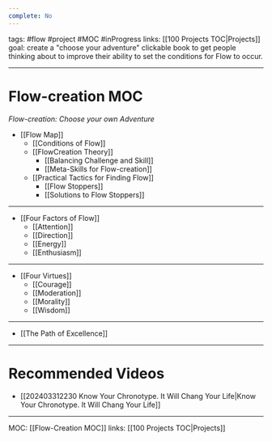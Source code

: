 ```yaml
---
complete: No
---
```

tags: #flow #project #MOC #inProgress 
links: [[100 Projects TOC|Projects]]
goal: create a "choose your adventure" clickable book to get people thinking about to improve their ability to set the conditions for Flow to occur.


---
# Flow-creation MOC
*Flow-creation: Choose your own Adventure*

- [[Flow Map]]
	- [[Conditions of Flow]]
	- [[FlowCreation Theory]]
		- [[Balancing Challenge and Skill]]
		- [[Meta-Skills for Flow-creation]]
	- [[Practical Tactics for Finding Flow]]
		- [[Flow Stoppers]]
		- [[Solutions to Flow Stoppers]]	

---

- [[Four Factors of Flow]]
	- [[Attention]]
	- [[Direction]]
	- [[Energy]]
	- [[Enthusiasm]]

---

- [[Four Virtues]]
	- [[Courage]]
	- [[Moderation]]
	- [[Morality]]
	- [[Wisdom]]

---

- [[The Path of Excellence]]

---
# Recommended Videos
- [[202403312230 Know Your Chronotype. It Will Chang Your Life|Know Your Chronotype. It Will Chang Your Life]]

---
MOC: [[Flow-Creation MOC]]
links: [[100 Projects TOC|Projects]]